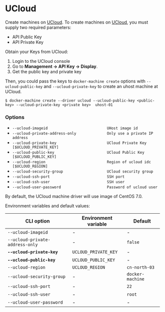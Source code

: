 <!--[metadata]>
+++
title = "UCloud"
description = "UCloud driver for machine"
keywords = ["machine, ucloud, driver"]
[menu.main]
parent="smn_machine_drivers"
+++
<![end-metadata]-->

# UCloud
Create machines on [UCloud](http://ucloud.cn). To create machines on [UCloud](http://ucloud.cn), you must supply two required parameters:

 - API Public Key
 - API Private Key
 

Obtain your Keys from UCloud:

  1. Login to the UCloud console
  2. Go to **Management -> API Key -> Display**.
  3. Get the public key and private key

Then, you could pass the keys to `docker-machine create` options with `--ucloud-public-key` and `--ucloud-private-key` to create an
uhost machine at UCloud.

```
$ docker-machine create --driver ucloud --ucloud-public-key <public-key> --ucloud-private-key <private key>  uhost-01
```


### Options
 -  `--ucloud-imageid 							UHost image id`
 -  `--ucloud-private-address-only				Only use a private IP address`
 -  `--ucloud-private-key 						UCloud Private Key [$UCLOUD_PRIVATE_KEY]`
 -  `--ucloud-public-key 						UCloud Public Key [$UCLOUD_PUBLIC_KEY]`
 -  `--ucloud-region 				            Region of ucloud idc [$UCLOUD_REGION]`
 -  `--ucloud-security-group                    UCloud security group`
 -  `--ucloud-ssh-port  						SSH port`
 -  `--ucloud-ssh-user      					SSH user`
 -  `--ucloud-user-password 					Password of ucloud user`

By default, the UCloud machine driver will use image of CentOS 7.0.


Environment variables and default values:

| CLI option                          | Environment variable    | Default          |
|-------------------------------------|-------------------------|------------------|
| `--ucloud-imageid`                  | -                       | -                |
| `--ucloud-private-address-only`     | -                       |`false`           |
| **`--ucloud-private-key`**          | `UCLOUD_PRIVATE_KEY`    | -                |
| **`--ucloud-public-key`**           | `UCLOUD_PUBLIC_KEY`     | -                |
| `--ucloud-region`                   | `UCLOUD_REGION`         |`cn-north-03`     |
| `--ucloud-security-group`           | -                       |`docker-machine`  |
| `--ucloud-ssh-port`                 | -                       | `22`             |
| `--ucloud-ssh-user`                 | -                       | `root`           |
| `--ucloud-user-password`            | -                       | -                |

